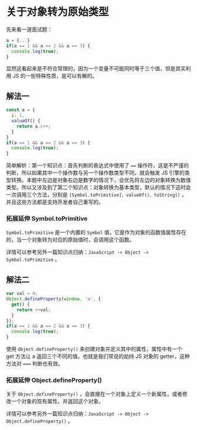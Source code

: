 # 关于对象转为原始类型

先来看一道面试题：

```js
a = {...}
if(a == 1 && a == 2 && a == 3) {
  console.log(true);
}
```

显然这看起来是不符合常理的，因为一个变量不可能同时等于三个值，但是其实利用 JS 的一些特殊性质，是可以有解的。

## 解法一

```js
const a = {
  i: 1,
  valueOf() {
    return a.i++;
  }
}
if(a == 1 && a == 2 && a == 3) {
  console.log(true);
}
```

简单解析：第一个知识点：首先判断的表达式中使用了 `==` 操作符，这是不严谨的判断，所以如果其中一个操作数与另一个操作数类型不同，就会触发 JS 引擎的类型转换。本题中左边是对象右边是数字的情况下，会优先将左边的对象转换为数值类型。所以又涉及到了第二个知识点：对象转换为基本类型，默认的情况下这时会一次调用三个方法，分别是 `[Symbol.toPrimitive]、valueOf()、toString()` ，并且这些方法都是支持开发者自己重写的。

### 拓展延伸 Symbol.toPrimitive

`Symbol.toPrimitive` 是一个内置的 `Symbol` 值，它是作为对象的函数值属性存在的，当一个对象转为对应的原始值时，会调用这个函数。

详情可以参考另外一篇知识点归纳：`JavaScript -> Object -> Symbol.toPrimitive` 。

## 解法二

```js
var val = 0;
Object.defineProperty(window, 'a', {
  get() {
    return ++val;
  }
});
if(a == 1 && a == 2 && a == 3) {
  console.log(true);
}
```

使用 `Object.defineProperty()` 来创建对象并定义其中的属性，属性中有一个 get 方法让 a 返回三个不同的值。也就是我们常说的劫持 JS 对象的 getter，这种方法对 `===` 判断也有效。

### 拓展延伸 Object.defineProperty()

关于 `Object.defineProperty()` ，会直接在一个对象上定义一个新属性，或者修改一个对象的现有属性，并返回这个对象。

详情可以参考另外一篇知识点归纳：`JavaScript -> Object -> Object.defineProperty()` 。
